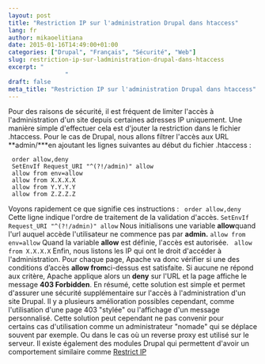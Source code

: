 ```yaml
---
layout: post
title: "Restriction IP sur l'administration Drupal dans htaccess"
lang: fr
author: mikaoelitiana
date: 2015-01-16T14:49:00+01:00
categories: ["Drupal", "Français", "Sécurité", "Web"]
slug: restriction-ip-sur-ladministration-drupal-dans-htaccess
excerpt: "
				"
draft: false
meta_title: "Restriction IP sur l'administration Drupal dans htaccess"
---
```


Pour des raisons de sécurité, il est fréquent de limiter l'accès à l'administration d'un site depuis certaines adresses IP uniquement. Une manière simple d'effectuer cela est d'jouter la restriction dans le fichier .htaccess. Pour le cas de Drupal, nous allons filtrer l'accès aux URL **admin/\***en ajoutant les lignes suivantes au début du fichier .htaccess :
```
 order allow,deny
 SetEnvIf Request_URI "^(?!/admin)" allow
 allow from env=allow
 allow from X.X.X.X
 allow from Y.Y.Y.Y
 allow from Z.Z.Z.Z
```
Voyons rapidement ce que signifie ces instructions : ` order allow,deny` Cette ligne indique l'ordre de traitement de la validation d'accès. `SetEnvIf Request_URI "^(?!/admin)" allow` Nous initialisons une variable **allow**quand l'url auquel accède l'utilisateur ne commence pas par **admin.** `allow from env=allow` Quand la variable **allow** est définie, l'accès est autorisée.   `allow from X.X.X.X` Enfin, nous listons les IP qui ont le droit d'accéder à l'administration. Pour chaque page, Apache va donc vérifier si une des conditions d’accès **allow from**ci-dessus est satisfaite. Si aucune ne répond aux critère, Apache applique alors un **deny** sur l'URL et la page affiche le message **403 Forbidden**. En résumé, cette solution est simple et permet d'assurer une sécurité supplémentaire sur l'accès à l'administration d'un site Drupal. Il y a plusieurs amélioration possibles cependant, comme l'utilisation d'une page 403 "stylée" ou l'affichage d'un message personnalisé. Cette solution peut cependant ne pas convenir pour certains cas d'utilisation comme un administrateur "nomade" qui se déplace souvent par exemple. Ou dans le cas où un reverse proxy est utilisé sur le serveur. Il existe également des modules Drupal qui permettent d'avoir un comportement similaire comme [Restrict IP](https://www.drupal.org/project/restrict_ip)